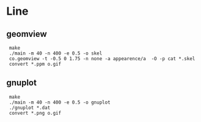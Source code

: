 # Line

## geomview

     make
     ./main -m 40 -n 400 -e 0.5 -o skel
     co.geomview -t -0.5 0 1.75 -n none -a appearence/a  -O -p cat *.skel
     convert *.ppm o.gif

## gnuplot

     make
     ./main -m 40 -n 400 -e 0.5 -o gnuplot
     ./gnuplot *.dat
     convert *.png o.gif
